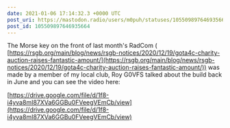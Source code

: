 ```yaml
---
date: 2021-01-06 17:14:32.3 +0000 UTC
post_uri: https://mastodon.radio/users/m0puh/statuses/105509897646935664
post_id: 105509897646935664
---
```

The Morse key on the front of last month's RadCom ( [https://rsgb.org/main/blog/news/rsgb-notices/2020/12/19/gota4c-charity-auction-raises-fantastic-amount/](https://rsgb.org/main/blog/news/rsgb-notices/2020/12/19/gota4c-charity-auction-raises-fantastic-amount/)) was made by a member of my local club, Roy G0VFS talked about the build back in June and you can see the video here:

[https://drive.google.com/file/d/1f8-i4yva8mI87XVa6GGBu0FVeegVEmCb/view](https://drive.google.com/file/d/1f8-i4yva8mI87XVa6GGBu0FVeegVEmCb/view)


